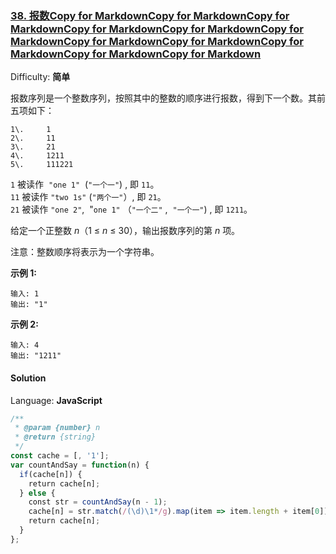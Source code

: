 ### [38\. 报数Copy for MarkdownCopy for MarkdownCopy for MarkdownCopy for MarkdownCopy for MarkdownCopy for MarkdownCopy for MarkdownCopy for MarkdownCopy for MarkdownCopy for MarkdownCopy for Markdown](https://leetcode-cn.com/problems/count-and-say/)

Difficulty: **简单**


报数序列是一个整数序列，按照其中的整数的顺序进行报数，得到下一个数。其前五项如下：

```
1\.     1
2\.     11
3\.     21
4\.     1211
5\.     111221
```

`1` 被读作  `"one 1"`  (`"一个一"`) , 即 `11`。  
`11` 被读作 `"two 1s"` (`"两个一"`）, 即 `21`。  
`21` 被读作 `"one 2"`,  "`one 1"` （`"一个二"` ,  `"一个一"`) , 即 `1211`。

给定一个正整数 _n_（1 ≤ _n_ ≤ 30），输出报数序列的第 _n_ 项。

注意：整数顺序将表示为一个字符串。

**示例 1:**

```
输入: 1
输出: "1"
```

**示例 2:**

```
输入: 4
输出: "1211"
```


#### Solution

Language: **JavaScript**

```javascript
/**
 * @param {number} n
 * @return {string}
 */
const cache = [, '1'];
var countAndSay = function(n) {
  if(cache[n]) {
    return cache[n];
  } else {
    const str = countAndSay(n - 1);
    cache[n] = str.match(/(\d)\1*/g).map(item => item.length + item[0]).join('');
    return cache[n];
  }
};
```